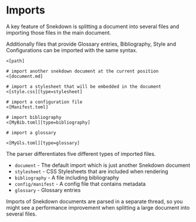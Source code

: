 # Imports

A key feature of Snekdown is splitting a document
into several files and importing those files in the main
document.

Additionally files that provide Glossary entries, Bibliography, Style and
Configurations can be imported with the same syntax.

```
<[path]

# import another snekdown document at the current position
<[document.md]

# import a stylesheet that will be embedded in the document
<[style.css][type=stylesheet]

# import a configuration file
<[Manifest.toml]

# import bibliography
<[MyBib.toml][type=bibliography]

# import a glossary

<[MyGls.toml][type=glossary]
```

The parser differentiates five different types of imported files.

- `document` - The default import which is just another Snekdown document
- `stylesheet` - CSS Stylesheets that are included when rendering
- `bibliography` - A file including bibliography
- `config/manifest` - A config file that contains metadata
- `glossary` - Glossary entries

Imports of Snekdown documents are parsed in a separate thread, so you
might see a performance improvement when splitting a large document into
several files.